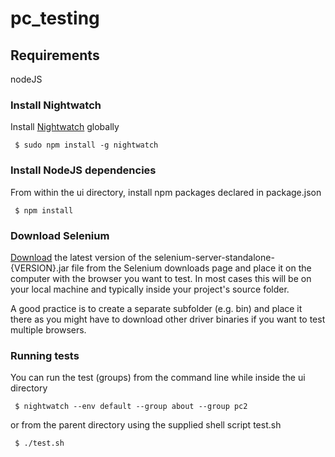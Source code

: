 # pc_testing

## Requirements
nodeJS

### Install Nightwatch

Install [Nightwatch](http://nightwatchjs.org/) globally
```
 $ sudo npm install -g nightwatch
```

### Install NodeJS dependencies 

From within the ui directory, install npm packages declared in package.json
```
 $ npm install 
```

### Download Selenium

[Download](http://selenium-release.storage.googleapis.com/index.html) the latest version of the selenium-server-standalone-{VERSION}.jar file from the Selenium downloads page and place it on the computer with the browser you want to test. In most cases this will be on your local machine and typically inside your project's source folder.

A good practice is to create a separate subfolder (e.g. bin) and place it there as you might have to download other driver binaries if you want to test multiple browsers.

### Running tests
You can run the test (groups) from the command line while inside the ui directory
```
 $ nightwatch --env default --group about --group pc2
```

or from the parent directory using the supplied shell script test.sh
```
 $ ./test.sh
```


